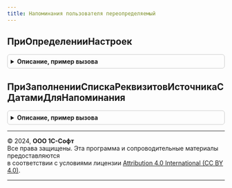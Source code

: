 ```yaml
---
title: Напоминания пользователя переопределяемый
---
```



## ПриОпределенииНастроек
<details style="margin: 1em 0; padding: 0.5em; border: 1px solid #ccc; border-radius: 6px;">

<summary style="font-weight: bold; cursor: pointer;">Описание, пример вызова</summary>

```bsl

// Переопределяет настройки подсистемы.
//
// Параметры:
//  Настройки - Структура:
//   * Расписания - Соответствие из КлючИЗначение:
//      ** Ключ     - Строка - представление расписания;
//      ** Значение - РасписаниеРегламентногоЗадания - вариант расписания.
//   * СтандартныеИнтервалы - Массив - содержит строковые представления интервалов времени.
//
Процедура ПриОпределенииНастроек(Настройки) Экспорт
```

Пример вызова
```bsl
НапоминанияПользователяПереопределяемый.ПриОпределенииНастроек(Настройки) 
```
</details>

## ПриЗаполненииСпискаРеквизитовИсточникаСДатамиДляНапоминания
<details style="margin: 1em 0; padding: 0.5em; border: 1px solid #ccc; border-radius: 6px;">

<summary style="font-weight: bold; cursor: pointer;">Описание, пример вызова</summary>

```bsl

// Переопределяет массив реквизитов объекта, относительно которых разрешается устанавливать время напоминания.
// Например, можно скрыть те реквизиты с датами, которые являются служебными или не имеют смысла для
// установки напоминаний: дата документа или задачи и прочие.
//
// Параметры:
//  Источник - ЛюбаяСсылка - ссылка на объект, для которого формируется массив реквизитов с датами;
//  РеквизитыСДатами - Массив - имена реквизитов (из метаданных), содержащих даты.
//
Процедура ПриЗаполненииСпискаРеквизитовИсточникаСДатамиДляНапоминания(Источник, РеквизитыСДатами) Экспорт
```

Пример вызова
```bsl
НапоминанияПользователяПереопределяемый.ПриЗаполненииСпискаРеквизитовИсточникаСДатамиДляНапоминания(Источник, РеквизитыСДатами) 
```
</details>

---

© 2024, **ООО 1С-Софт**  
Все права защищены. Эта программа и сопроводительные материалы предоставляются  
в соответствии с условиями лицензии [Attribution 4.0 International (CC BY 4.0)](https://creativecommons.org/licenses/by/4.0/legalcode).

---
